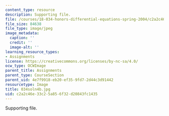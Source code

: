 ```yaml
---
content_type: resource
description: Supporting file.
file: /courses/18-034-honors-differential-equations-spring-2004/c2a2c46e33c25a856f32d20843fc1435_034soln4b.jpg
file_size: 84638
file_type: image/jpeg
image_metadata:
  caption: ''
  credit: ''
  image-alt: ''
learning_resource_types:
- Assignments
license: https://creativecommons.org/licenses/by-nc-sa/4.0/
ocw_type: OCWImage
parent_title: Assignments
parent_type: CourseSection
parent_uid: 4e7f9918-eb20-ef35-9fd7-2d44c3d91442
resourcetype: Image
title: 034soln4b.jpg
uid: c2a2c46e-33c2-5a85-6f32-d20843fc1435
---
```

Supporting file.